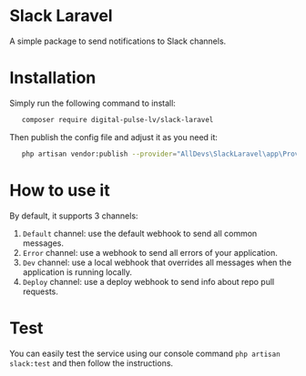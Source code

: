 <h1>Slack Laravel</h1>
<p>A simple package to send notifications to Slack channels.</p>

# Installation

<p>Simply run the following command to install:</p>

```sh
   composer require digital-pulse-lv/slack-laravel
```

<p>Then publish the config file and adjust it as you need it:</p>

```sh
   php artisan vendor:publish --provider="AllDevs\SlackLaravel\app\Providers\SlackLaravelServiceProvider"
```

# How to use it

<p>By default, it supports 3 channels:</p>

1. `Default` channel: use the default webhook to send all common messages.
2. `Error` channel: use a webhook to send all errors of your application. 
3. `Dev` channel: use a local webhook that overrides all messages when the application is running locally.
4. `Deploy` channel: use a deploy webhook to send info about repo pull requests.

# Test
You can easily test the service using our console command `php artisan slack:test` and then follow the instructions.
